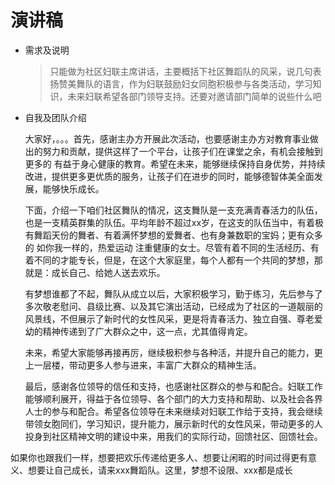 # 演讲稿

- 需求及说明

  > 只能做为社区妇联主席讲话，主要概括下社区舞蹈队的风采，说几句表扬赞美舞队的语言，作为妇联鼓励妇女同胞积极参与各类活动，学习知识，未来妇联希望各部门领导支持。还要对邀请部门简单的说些什么吧



* 自我及团队介绍

  大家好，。。。首先，感谢主办方开展此次活动，也要感谢主办方对教育事业做出的努力和贡献，提供这样了一个平台，让孩子们在课堂之余，有机会接触到更多的  有益于身心健康的教育。希望在未来，能够继续保持自身优势，并持续改进，提供更多更优质的服务，让孩子们在进步的同时，能够德智体美全面发展，能够快乐成长。

  下面，介绍一下咱们社区舞队的情况，这支舞队是一支充满青春活力的队伍，也是一支精英群集的队伍。平均年龄不超过xx岁，在这支的队伍当中，有着极有舞蹈天份的舞者、有着满怀梦想的爱舞者、也有身兼数职的宝妈；更有众多的  如你我一样的，热爱运动  注重健康的女士。尽管有着不同的生活经历、有着不同的才能专长，但是，在这个大家庭里，每个人都有一个共同的梦想，那就是：成长自己、给她人送去欢乐。

  有梦想谁都了不起，舞队从成立以后，大家积极学习，勤于练习，先后参与了多次敬老慰问、县级比赛、以及其它演出活动，已经成为了社区的一道靓丽的风景线，不但展示了新时代的女性风采，更是将青春活力、独立自强、尊老爱幼的精神传递到了广大群众之中，这一点，尤其值得肯定。

  未来，希望大家能够再接再厉，继续极积参与各种活，并提升自己的能力，更上一层楼，带动更多人参与进来，丰富广大群众的精神生活。

  最后，感谢各位领导的信任和支持，也感谢社区群众的参与和配合。妇联工作能够顺利展开，得益于各位领导、各个部门的大力支持和帮助、以及社会各界人士的参与和配合。希望各位领导在未来继续对妇联工作给于支持，我会继续带领女胞同们，学习知识，提升能力，展示新时代的女性风采，带动更多的人  投身到社区精神文明的建设中来，用我们的实际行动，回馈社区、回馈社会。

  



如果你也跟我们一样，想要把欢乐传递给更多人、想要让闲暇的时间过得更有意义、想要让自己成长，请来xxx舞蹈队。这里，梦想不设限、xxx都是成长




